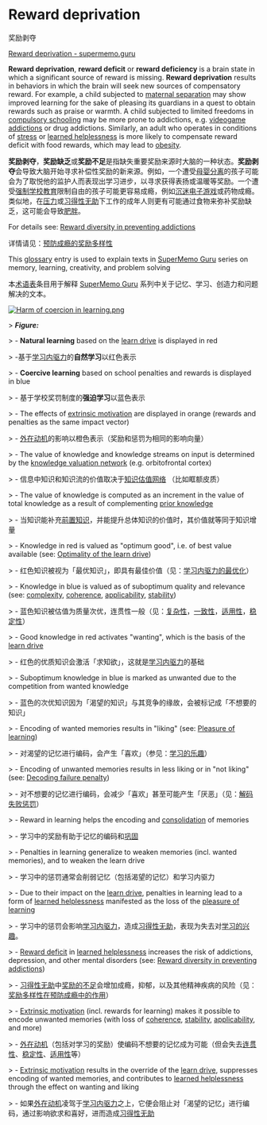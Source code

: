 # Reward deprivation

奖励剥夺

[Reward deprivation - supermemo.guru](https://supermemo.guru/wiki/Reward_deprivation)

**Reward deprivation**, **reward deficit** or **reward deficiency** is a brain state in which a significant source of reward is missing. **Reward deprivation** results in behaviors in which the brain will seek new sources of compensatory reward. For example, a child subjected to [maternal separation](https://supermemo.guru/wiki/Maternal_separation) may show improved learning for the sake of pleasing its guardians in a quest to obtain rewards such as praise or warmth. A child subjected to limited freedoms in [compulsory schooling](https://supermemo.guru/wiki/Compulsory_schooling) may be more prone to addictions, e.g. [videogame addictions](https://supermemo.guru/wiki/Videogame_addiction) or drug addictions. Similarly, an adult who operates in conditions of [stress](https://supermemo.guru/wiki/Stress) or [learned helplessness](https://supermemo.guru/wiki/Learned_helplessness) is more likely to compensate reward deficit with food rewards, which may lead to [obesity](https://supermemo.guru/wiki/Optimum_diet).

**奖励剥夺**，**奖励缺乏**或**奖励不足**是指缺失重要奖励来源时大脑的一种状态。**奖励剥夺**会导致大脑开始寻求补偿性奖励的新来源。例如，一个遭受[母婴分离](https://supermemo.guru/wiki/Maternal_separation)的孩子可能会为了取悦他的监护人而表现出学习进步，以寻求获得表扬或温暖等奖励。一个遭受[强制学校教育](https://supermemo.guru/wiki/Compulsory_schooling)限制自由的孩子可能更容易成瘾，例如[沉迷电子游戏](https://supermemo.guru/wiki/Videogame_addiction)或药物成瘾。类似地，在[压力](https://supermemo.guru/wiki/Stress)或[习得性无助](https://supermemo.guru/wiki/Learned_helplessness)下工作的成年人则更有可能通过食物来弥补奖励缺乏，这可能会导致[肥胖](https://supermemo.guru/wiki/Optimum_diet)。

For details see: [Reward diversity in preventing addictions](https://supermemo.guru/wiki/Reward_diversity_in_preventing_addictions)

详情请见：[预防成瘾的奖励多样性](https://supermemo.guru/wiki/Reward_diversity_in_preventing_addictions)

This [glossary](https://supermemo.guru/wiki/Glossary) entry is used to explain texts in [SuperMemo Guru](https://supermemo.guru/wiki/SuperMemo_Guru) series on memory, learning, creativity, and problem solving

本[术语表](https://supermemo.guru/wiki/Glossary)条目用于解释 [SuperMemo Guru](https://supermemo.guru/wiki/SuperMemo_Guru) 系列中关于记忆、学习、创造力和问题解决的文本。

[![Harm of coercion in learning.png](https://supermemo.guru/images/thumb/c/cc/Harm_of_coercion_in_learning.png/900px-Harm_of_coercion_in_learning.png)](https://supermemo.guru/wiki/File:Harm_of_coercion_in_learning.png)

\> ***Figure:***

\> - **Natural learning** based on the [learn drive](https://supermemo.guru/wiki/Learn_drive) is displayed in red

\> -基于[学习内驱力](https://supermemo.guru/wiki/Learn_drive)的**自然学习**以红色表示

\> - **Coercive learning** based on school penalties and rewards is displayed in blue

\> - 基于学校奖罚制度的**强迫学习**以蓝色表示

\> - The effects of [extrinsic motivation](https://supermemo.guru/wiki/Extrinsic_motivation) are displayed in orange (rewards and penalties as the same impact vector)

\> - [外在动机](https://supermemo.guru/wiki/Extrinsic_motivation)的影响以橙色表示（奖励和惩罚为相同的影响向量）

\> - The value of knowledge and knowledge streams on input is determined by the [knowledge valuation network](https://supermemo.guru/wiki/Knowledge_valuation_network) (e.g. orbitofrontal cortex)

\> - 信息中知识和知识流的价值取决于[知识估值网络](https://supermemo.guru/wiki/Knowledge_valuation_network) （比如眶额皮质）

\> - The value of knowledge is computed as an increment in the value of total knowledge as a result of complementing [prior knowledge](https://supermemo.guru/wiki/Prior_knowledge)

\> - 当知识能补充[前置知识](https://supermemo.guru/wiki/Prior_knowledge)，并能提升总体知识的价值时，其价值就等同于知识增量

\> - Knowledge in red is valued as "optimum good", i.e. of best value available (see: [Optimality of the learn drive](https://supermemo.guru/wiki/Optimality_of_the_learn_drive))

\> - 红色知识被视为「最优知识」，即具有最佳价值（见：[学习内驱力的最优化](https://supermemo.guru/wiki/Optimality_of_the_learn_drive)）

\> - Knowledge in blue is valued as of suboptimum quality and relevance (see: [complexity](https://supermemo.guru/wiki/Complexity), [coherence](https://supermemo.guru/wiki/Coherence), [applicability](https://supermemo.guru/wiki/Applicability), [stability](https://supermemo.guru/wiki/Stability))

\> - 蓝色知识被估值为质量次优，连贯性一般（见：[复杂性](https://supermemo.guru/wiki/Complexity)，[一致性](https://supermemo.guru/wiki/Coherence)，[适用性](https://supermemo.guru/wiki/Applicability)，[稳定性](https://supermemo.guru/wiki/Stability)）

\> - Good knowledge in red activates "wanting", which is the basis of the [learn drive](https://supermemo.guru/wiki/Learn_drive)

\> - 红色的优质知识会激活「求知欲」，这就是[学习内驱力](https://supermemo.guru/wiki/Learn_drive)的基础

\> - Suboptimum knowledge in blue is marked as unwanted due to the competition from wanted knowledge

\> - 蓝色的次优知识因为「渴望的知识」与其竞争的缘故，会被标记成「不想要的知识」

\> - Encoding of wanted memories results in "liking" (see: [Pleasure of learning](https://supermemo.guru/wiki/Pleasure_of_learning))

\> - 对渴望的记忆进行编码，会产生「喜欢」（参见：[学习的乐趣](https://supermemo.guru/wiki/Pleasure_of_learning)）

\> - Encoding of unwanted memories results in less liking or in "not liking" (see: [Decoding failure penalty](https://supermemo.guru/wiki/Decoding_failure_penalty))

\> - 对不想要的记忆进行编码，会减少「喜欢」甚至可能产生「厌恶」（见：[解码失败惩罚](https://supermemo.guru/wiki/Decoding_failure_penalty)）

\> - Reward in learning helps the encoding and [consolidation](https://supermemo.guru/wiki/Consolidation) of memories

\> - 学习中的奖励有助于记忆的编码和[巩固](https://supermemo.guru/wiki/Consolidation)

\> - Penalties in learning generalize to weaken memories (incl. wanted memories), and to weaken the learn drive

\> - 学习中的惩罚通常会削弱记忆（包括渴望的记忆）和学习内驱力

\> - Due to their impact on the [learn drive](https://supermemo.guru/wiki/Learn_drive), penalties in learning lead to a form of [learned helplessness](https://supermemo.guru/wiki/Learned_helplessness) manifested as the loss of the [pleasure of learning](https://supermemo.guru/wiki/Pleasure_of_learning)

\> - 学习中的惩罚会影响[学习内驱力](https://supermemo.guru/wiki/Learn_drive)，造成[习得性无助](https://supermemo.guru/wiki/Learned_helplessness)，表现为失去对[学习的兴趣](https://supermemo.guru/wiki/Pleasure_of_learning)。

\> - [Reward deficit](https://supermemo.guru/wiki/Reward_deficit) in [learned helplessness](https://supermemo.guru/wiki/Learned_helplessness) increases the risk of addictions, depression, and other mental disorders (see: [Reward diversity in preventing addictions](https://supermemo.guru/wiki/Reward_diversity_in_preventing_addictions))

\> - [习得性无助](https://supermemo.guru/wiki/Learned_helplessness)中[奖励的不足](https://supermemo.guru/wiki/Reward_deficit)会增加成瘾，抑郁，以及其他精神疾病的风险（见：[奖励多样性在预防成瘾中的作用](https://supermemo.guru/wiki/Reward_diversity_in_preventing_addictions)）

\> - [Extrinsic motivation](https://supermemo.guru/wiki/Extrinsic_motivation) (incl. rewards for learning) makes it possible to encode unwanted memories (with loss of [coherence](https://supermemo.guru/wiki/Coherence), [stability](https://supermemo.guru/wiki/Stability), [applicability](https://supermemo.guru/wiki/Applicability), and more)

\> - [外在动机](https://supermemo.guru/wiki/Extrinsic_motivation)（包括对学习的奖励）使编码不想要的记忆成为可能（但会失去[连贯性](https://supermemo.guru/wiki/Coherence)、[稳定性](https://supermemo.guru/wiki/Stability)、[适用性](https://supermemo.guru/wiki/Applicability)等）

\> - [Extrinsic motivation](https://supermemo.guru/wiki/Extrinsic_motivation) results in the override of the [learn drive](https://supermemo.guru/wiki/Learn_drive), suppresses encoding of wanted memories, and contributes to [learned helplessness](https://supermemo.guru/wiki/Learned_helplessness) through the effect on wanting and liking

\> - 如果[外在动机](https://supermemo.guru/wiki/Extrinsic_motivation)凌驾于[学习内驱力](https://supermemo.guru/wiki/Learn_drive)之上，它便会阻止对「渴望的记忆」进行编码，通过影响欲求和喜好，进而造成[习得性无助](https://supermemo.guru/wiki/Learned_helplessness)


